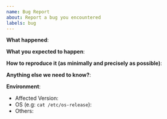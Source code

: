 ```yaml
---
name: Bug Report
about: Report a bug you encountered
labels: bug
---
```

**What happened**:

**What you expected to happen**:

**How to reproduce it (as minimally and precisely as possible)**:

**Anything else we need to know?**:

**Environment**:
- Affected Version:
- OS (e.g: `cat /etc/os-release`):
- Others:
